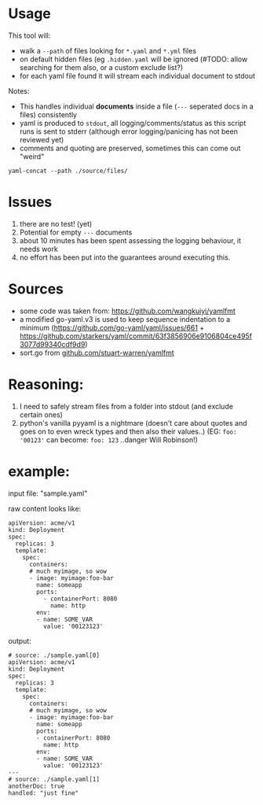 # Usage

This tool will:
- walk a `--path` of files looking for `*.yaml` and `*.yml` files
- on default hidden files (eg `.hidden.yaml` will be ignored (#TODO: allow searching for them also, or a custom exclude list?)
- for each yaml file found it will stream each individual document to stdout

Notes:
- This handles individual **documents** inside a file (`---` seperated docs in a files) consistently
- yaml is produced to `stdout`, all logging/comments/status as this script runs is sent to stderr (although error logging/panicing has not been reviewed yet)
- comments and quoting are preserved, sometimes this can come out "weird"

`yaml-concat --path ./source/files/`


# Issues
1. there are no test! (yet)
2. Potential for empty `---` documents
3. about 10 minutes has been spent assessing the logging behaviour, it needs work
4. no effort has been put into the guarantees around executing this.

# Sources

- some code was taken from: https://github.com/wangkuiyi/yamlfmt
- a modified go-yaml.v3 is used to keep sequence indentation to a minimum (https://github.com/go-yaml/yaml/issues/661 + https://github.com/starkers/yaml/commit/63f3856906e9106804ce495f3077d99340cdf9d9)
- sort.go from [github.com/stuart-warren/yamlfmt](https://github.com/stuart-warren/yamlfmt/blob/70574c5e3a93c38503461ea2fa1c3b3345948c1c/sorter.go)


# Reasoning:

1. I need to safely stream files from a folder into stdout (and exclude certain ones)
2. python's vanilla pyyaml is a nightmare (doesn't care about quotes and goes on to even wreck types and then also their values..) (EG: `foo: '00123'` can become: `foo: 123` ..danger Will Robinson!)


# example:

input file: "sample.yaml"

raw content looks like:
```
apiVersion: acme/v1
kind: Deployment
spec:
  replicas: 3
  template:
    spec:
      containers:
      # much myimage, so wow
      - image: myimage:foo-bar
        name: someapp
        ports:
          - containerPort: 8080
            name: http
        env:
        - name: SOME_VAR
          value: '00123123'
```

output:

```
# source: ./sample.yaml[0]
apiVersion: acme/v1
kind: Deployment
spec:
  replicas: 3
  template:
    spec:
      containers:
      # much myimage, so wow
      - image: myimage:foo-bar
        name: someapp
        ports:
        - containerPort: 8080
          name: http
        env:
        - name: SOME_VAR
          value: '00123123'
---
# source: ./sample.yaml[1]
anotherDoc: true
handled: "just fine"
```
